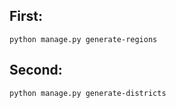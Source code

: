 ## First:
```
python manage.py generate-regions
```
## Second:
```
python manage.py generate-districts
```